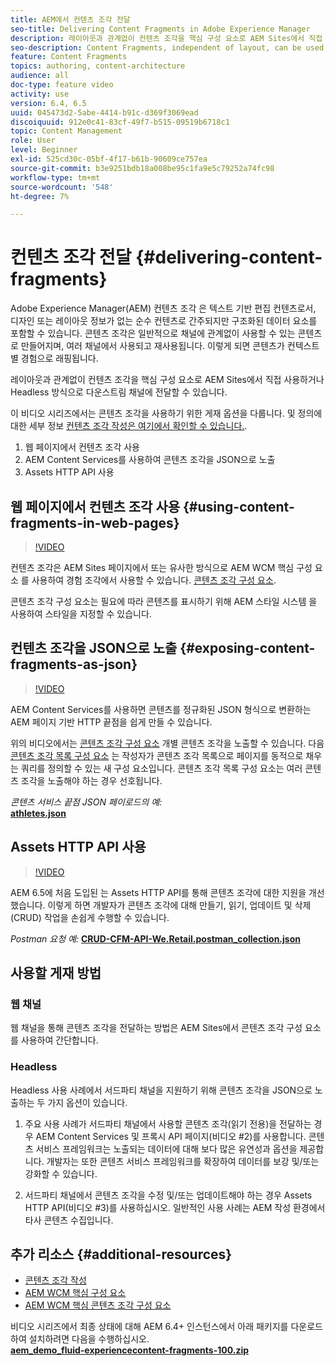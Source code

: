 ```yaml
---
title: AEM에서 컨텐츠 조각 전달
seo-title: Delivering Content Fragments in Adobe Experience Manager
description: 레이아웃과 관계없이 컨텐츠 조각을 핵심 구성 요소로 AEM Sites에서 직접 사용하거나 Headless 방식으로 다운스트림 채널에 전달할 수 있습니다.
seo-description: Content Fragments, independent of layout, can be used directly in AEM Sites with Core Components or can be delivered in a headless manner to downstream channels.
feature: Content Fragments
topics: authoring, content-architecture
audience: all
doc-type: feature video
activity: use
version: 6.4, 6.5
uuid: 045473d2-5abe-4414-b91c-d369f3069ead
discoiquuid: 912e0c41-83cf-49f7-b515-09519b6718c1
topic: Content Management
role: User
level: Beginner
exl-id: 525cd30c-05bf-4f17-b61b-90609ce757ea
source-git-commit: b3e9251bdb18a008be95c1fa9e5c79252a74fc98
workflow-type: tm+mt
source-wordcount: '548'
ht-degree: 7%

---
```


# 컨텐츠 조각 전달 {#delivering-content-fragments}

Adobe Experience Manager(AEM) 컨텐츠 조각 은 텍스트 기반 편집 컨텐츠로서, 디자인 또는 레이아웃 정보가 없는 순수 컨텐츠로 간주되지만 구조화된 데이터 요소를 포함할 수 있습니다. 콘텐츠 조각은 일반적으로 채널에 관계없이 사용할 수 있는 콘텐츠로 만들어지며, 여러 채널에서 사용되고 재사용됩니다. 이렇게 되면 콘텐츠가 컨텍스트별 경험으로 래핑됩니다.

레이아웃과 관계없이 컨텐츠 조각을 핵심 구성 요소로 AEM Sites에서 직접 사용하거나 Headless 방식으로 다운스트림 채널에 전달할 수 있습니다.

이 비디오 시리즈에서는 콘텐츠 조각을 사용하기 위한 게재 옵션을 다룹니다. 및 정의에 대한 세부 정보 [컨텐츠 조각 작성은 여기에서 확인할 수 있습니다.](content-fragments-feature-video-use.md).

1. 웹 페이지에서 컨텐츠 조각 사용
2. AEM Content Services를 사용하여 콘텐츠 조각을 JSON으로 노출
3. Assets HTTP API 사용

## 웹 페이지에서 컨텐츠 조각 사용 {#using-content-fragments-in-web-pages}

>[!VIDEO](https://video.tv.adobe.com/v/22449?quality=12&learn=on)

컨텐츠 조각은 AEM Sites 페이지에서 또는 유사한 방식으로 AEM WCM 핵심 구성 요소 를 사용하여 경험 조각에서 사용할 수 있습니다. [콘텐츠 조각 구성 요소](https://experienceleague.adobe.com/docs/experience-manager-core-components/using/components/content-fragment-component.html).

콘텐츠 조각 구성 요소는 필요에 따라 콘텐츠를 표시하기 위해 AEM 스타일 시스템 을 사용하여 스타일을 지정할 수 있습니다.

## 컨텐츠 조각을 JSON으로 노출 {#exposing-content-fragments-as-json}

>[!VIDEO](https://video.tv.adobe.com/v/22448?quality=12&learn=on)

AEM Content Services를 사용하면 콘텐츠를 정규화된 JSON 형식으로 변환하는 AEM 페이지 기반 HTTP 끝점을 쉽게 만들 수 있습니다.

위의 비디오에서는 [콘텐츠 조각 구성 요소](https://experienceleague.adobe.com/docs/experience-manager-core-components/using/components/content-fragment-component.html) 개별 콘텐츠 조각을 노출할 수 있습니다. 다음 [콘텐츠 조각 목록 구성 요소](https://experienceleague.adobe.com/docs/experience-manager-core-components/using/components/content-fragment-list.html) 는 작성자가 콘텐츠 조각 목록으로 페이지를 동적으로 채우는 쿼리를 정의할 수 있는 새 구성 요소입니다. 콘텐츠 조각 목록 구성 요소는 여러 콘텐츠 조각을 노출해야 하는 경우 선호됩니다.

*콘텐츠 서비스 끝점 JSON 페이로드의 예:*\
**[athletes.json](assets/athletes.json)**

## Assets HTTP API 사용

>[!VIDEO](https://video.tv.adobe.com/v/26390?quality=12&learn=on)

AEM 6.5에 처음 도입된 는 Assets HTTP API를 통해 콘텐츠 조각에 대한 지원을 개선했습니다. 이렇게 하면 개발자가 콘텐츠 조각에 대해 만들기, 읽기, 업데이트 및 삭제(CRUD) 작업을 손쉽게 수행할 수 있습니다.

*Postman 요청 예:*
**[CRUD-CFM-API-We.Retail.postman_collection.json](assets/CRUD-CFM-API-We.Retail.postman_collection.json)**

## 사용할 게재 방법

### 웹 채널

웹 채널을 통해 콘텐츠 조각을 전달하는 방법은 AEM Sites에서 콘텐츠 조각 구성 요소를 사용하여 간단합니다.

### Headless

Headless 사용 사례에서 서드파티 채널을 지원하기 위해 콘텐츠 조각을 JSON으로 노출하는 두 가지 옵션이 있습니다.

1. 주요 사용 사례가 서드파티 채널에서 사용할 콘텐츠 조각(읽기 전용)을 전달하는 경우 AEM Content Services 및 프록시 API 페이지(비디오 #2)를 사용합니다. 콘텐츠 서비스 프레임워크는 노출되는 데이터에 대해 보다 많은 유연성과 옵션을 제공합니다. 개발자는 또한 콘텐츠 서비스 프레임워크를 확장하여 데이터를 보강 및/또는 강화할 수 있습니다.

2. 서드파티 채널에서 콘텐츠 조각을 수정 및/또는 업데이트해야 하는 경우 Assets HTTP API(비디오 #3)를 사용하십시오. 일반적인 사용 사례는 AEM 작성 환경에서 타사 콘텐츠 수집입니다.

## 추가 리소스 {#additional-resources}

* [콘텐츠 조각 작성](content-fragments-feature-video-use.md)
* [AEM WCM 핵심 구성 요소](https://experienceleague.adobe.com/docs/experience-manager-core-components/using/introduction.html?lang=ko)
* [AEM WCM 핵심 콘텐츠 조각 구성 요소](https://experienceleague.adobe.com/docs/experience-manager-core-components/using/components/content-fragment-component.html)

비디오 시리즈에서 최종 상태에 대해 AEM 6.4+ 인스턴스에서 아래 패키지를 다운로드하여 설치하려면 다음을 수행하십시오.\
**[aem_demo_fluid-experiencecontent-fragments-100.zip](assets/aem_demo_fluid-experiencescontent-fragments-100.zip)**

